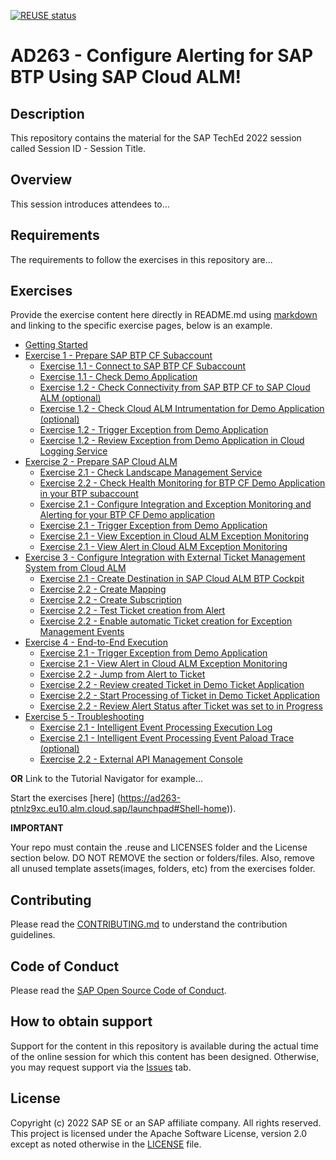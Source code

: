 [![REUSE status](https://api.reuse.software/badge/github.com/SAP-samples/teched2023-AD263)](https://api.reuse.software/info/github.com/SAP-samples/teched2023-AD263)
# AD263 - Configure Alerting for SAP BTP Using SAP Cloud ALM!


## Description

This repository contains the material for the SAP TechEd 2022 session called Session ID - Session Title.  

## Overview

This session introduces attendees to...

## Requirements

The requirements to follow the exercises in this repository are...

## Exercises

Provide the exercise content here directly in README.md using [markdown](https://guides.github.com/features/mastering-markdown/) and linking to the specific exercise pages, below is an example.

- [Getting Started](exercises/ex0/)
- [Exercise 1 - Prepare SAP BTP CF Subaccount](exercises/ex1/)
    - [Exercise 1.1 - Connect to SAP BTP CF Subaccount](exercises/ex1#exercise-11-sub-exercise-1-description)
    - [Exercise 1.1 - Check Demo Application](exercises/ex1#exercise-11-sub-exercise-1-description)
    - [Exercise 1.2 - Check Connectivity from SAP BTP CF to SAP Cloud ALM (optional)](exercises/ex1#exercise-12-sub-exercise-2-description)
    - [Exercise 1.2 - Check Cloud ALM Intrumentation for Demo Application (optional)](exercises/ex1#exercise-12-sub-exercise-2-description)
    - [Exercise 1.2 - Trigger Exception from Demo Application](exercises/ex1#exercise-12-sub-exercise-2-description)
    - [Exercise 1.2 - Review Exception from Demo Application in Cloud Logging Service](exercises/ex1#exercise-12-sub-exercise-2-description)
- [Exercise 2 - Prepare SAP Cloud ALM](exercises/ex2/)
    - [Exercise 2.1 - Check Landscape Management Service](exercises/ex2#exercise-21-sub-exercise-1-description)
    - [Exercise 2.2 - Check Health Monitoring for BTP CF Demo Application in your BTP subaccount](exercises/ex2#exercise-22-sub-exercise-2-description)
    - [Exercise 2.1 - Configure Integration and Exception Monitoring and Alerting for your BTP CF Demo application](exercises/ex2#exercise-21-sub-exercise-1-description)
    - [Exercise 2.1 - Trigger Exception from Demo Application](exercises/ex2#exercise-21-sub-exercise-1-description)
    - [Exercise 2.1 - View Exception in Cloud ALM Exception Monitoring](exercises/ex2#exercise-21-sub-exercise-1-description)
    - [Exercise 2.1 - View Alert in Cloud ALM Exception Monitoring](exercises/ex2#exercise-21-sub-exercise-1-description)
- [Exercise 3 - Configure Integration with External Ticket Management System from Cloud ALM](exercises/ex2/)
    - [Exercise 2.1 - Create Destination in SAP Cloud ALM BTP Cockpit](exercises/ex2#exercise-21-sub-exercise-1-description)
    - [Exercise 2.2 - Create Mapping](exercises/ex2#exercise-22-sub-exercise-2-description)
    - [Exercise 2.2 - Create Subscription](exercises/ex2#exercise-22-sub-exercise-2-description)
    - [Exercise 2.2 - Test Ticket creation from Alert](exercises/ex2#exercise-22-sub-exercise-2-description)
    - [Exercise 2.2 - Enable automatic Ticket creation for Exception Management Events](exercises/ex2#exercise-22-sub-exercise-2-description)
- [Exercise 4 - End-to-End Execution](exercises/ex2/)
    - [Exercise 2.1 - Trigger Exception from Demo Application](exercises/ex2#exercise-21-sub-exercise-1-description)
    - [Exercise 2.1 - View Alert in Cloud ALM Exception Monitoring](exercises/ex2#exercise-21-sub-exercise-1-description)
    - [Exercise 2.2 - Jump from Alert to Ticket](exercises/ex2#exercise-22-sub-exercise-2-description)
    - [Exercise 2.2 - Review created Ticket in Demo Ticket Application](exercises/ex2#exercise-22-sub-exercise-2-description)
    - [Exercise 2.2 - Start Processing of Ticket in Demo Ticket Application](exercises/ex2#exercise-22-sub-exercise-2-description)
    - [Exercise 2.2 - Review Alert Status after Ticket was set to in Progress](exercises/ex2#exercise-22-sub-exercise-2-description)
- [Exercise 5 - Troubleshooting](exercises/ex2/)
    - [Exercise 2.1 - Intelligent Event Processing Execution Log](exercises/ex2#exercise-21-sub-exercise-1-description)
    - [Exercise 2.1 - Intelligent Event Processing Event Paload Trace (optional)](exercises/ex2#exercise-21-sub-exercise-1-description)
    - [Exercise 2.2 - External API Management Console](exercises/ex2#exercise-22-sub-exercise-2-description)

  
**OR** Link to the Tutorial Navigator for example...

Start the exercises [here] (https://ad263-ptnlz9xc.eu10.alm.cloud.sap/launchpad#Shell-home)).

**IMPORTANT**

Your repo must contain the .reuse and LICENSES folder and the License section below. DO NOT REMOVE the section or folders/files. Also, remove all unused template assets(images, folders, etc) from the exercises folder. 

## Contributing
Please read the [CONTRIBUTING.md](./CONTRIBUTING.md) to understand the contribution guidelines.

## Code of Conduct
Please read the [SAP Open Source Code of Conduct](https://github.com/SAP-samples/.github/blob/main/CODE_OF_CONDUCT.md).

## How to obtain support

Support for the content in this repository is available during the actual time of the online session for which this content has been designed. Otherwise, you may request support via the [Issues](../../issues) tab.

## License
Copyright (c) 2022 SAP SE or an SAP affiliate company. All rights reserved. This project is licensed under the Apache Software License, version 2.0 except as noted otherwise in the [LICENSE](LICENSES/Apache-2.0.txt) file.
